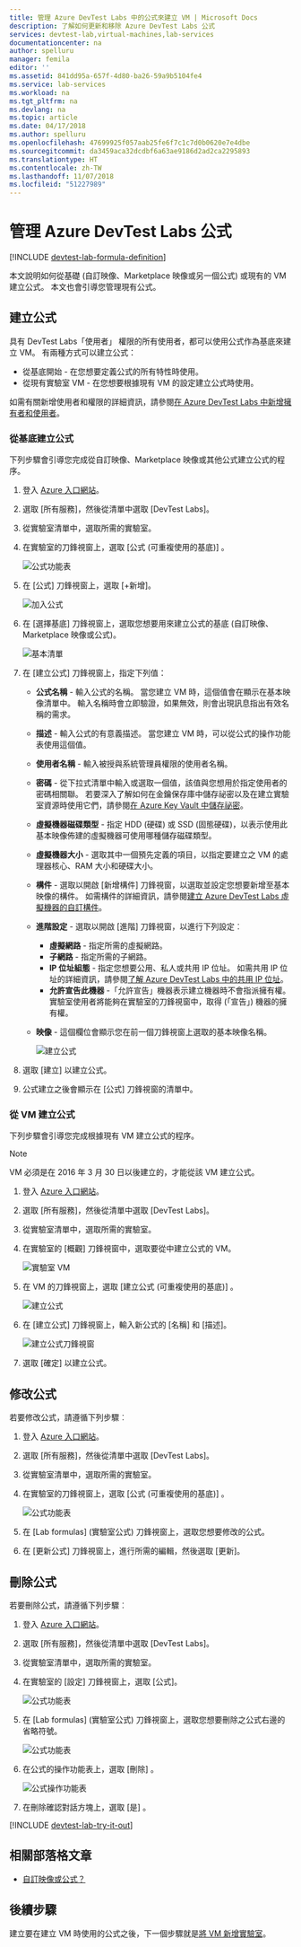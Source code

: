 ```yaml
---
title: 管理 Azure DevTest Labs 中的公式來建立 VM | Microsoft Docs
description: 了解如何更新和移除 Azure DevTest Labs 公式
services: devtest-lab,virtual-machines,lab-services
documentationcenter: na
author: spelluru
manager: femila
editor: ''
ms.assetid: 841dd95a-657f-4d80-ba26-59a9b5104fe4
ms.service: lab-services
ms.workload: na
ms.tgt_pltfrm: na
ms.devlang: na
ms.topic: article
ms.date: 04/17/2018
ms.author: spelluru
ms.openlocfilehash: 47699925f057aab25fe6f7c1c7d0b0620e7e4dbe
ms.sourcegitcommit: da3459aca32dcdbf6a63ae9186d2ad2ca2295893
ms.translationtype: HT
ms.contentlocale: zh-TW
ms.lasthandoff: 11/07/2018
ms.locfileid: "51227989"
---
```

# <a name="manage-azure-devtest-labs-formulas"></a>管理 Azure DevTest Labs 公式

[!INCLUDE [devtest-lab-formula-definition](../../includes/devtest-lab-formula-definition.md)]

本文說明如何從基礎 (自訂映像、Marketplace 映像或另一個公式) 或現有的 VM 建立公式。 本文也會引導您管理現有公式。

## <a name="create-a-formula"></a>建立公式
具有 DevTest Labs「使用者」  權限的所有使用者，都可以使用公式作為基底來建立 VM。 有兩種方式可以建立公式： 

* 從基底開始 - 在您想要定義公式的所有特性時使用。
* 從現有實驗室 VM - 在您想要根據現有 VM 的設定建立公式時使用。

如需有關新增使用者和權限的詳細資訊，請參閱[在 Azure DevTest Labs 中新增擁有者和使用者](./devtest-lab-add-devtest-user.md)。

### <a name="create-a-formula-from-a-base"></a>從基底建立公式
下列步驟會引導您完成從自訂映像、Marketplace 映像或其他公式建立公式的程序。

1. 登入 [Azure 入口網站](https://go.microsoft.com/fwlink/p/?LinkID=525040)。

2. 選取 [所有服務]，然後從清單中選取 [DevTest Labs]。

3. 從實驗室清單中，選取所需的實驗室。  

4. 在實驗室的刀鋒視窗上，選取 [公式 (可重複使用的基底)] 。
   
    ![公式功能表](./media/devtest-lab-create-formulas/lab-settings-formulas.png)

5. 在 [公式] 刀鋒視窗上，選取 [+新增]。
   
    ![加入公式](./media/devtest-lab-create-formulas/add-formula.png)

6. 在 [選擇基底]  刀鋒視窗上，選取您想要用來建立公式的基底 (自訂映像、Marketplace 映像或公式)。
   
    ![基本清單](./media/devtest-lab-create-formulas/base-list.png)

7. 在 [建立公式]  刀鋒視窗上，指定下列值：
   
    * **公式名稱** - 輸入公式的名稱。 當您建立 VM 時，這個值會在顯示在基本映像清單中。 輸入名稱時會立即驗證，如果無效，則會出現訊息指出有效名稱的需求。
    * **描述** - 輸入公式的有意義描述。 當您建立 VM 時，可以從公式的操作功能表使用這個值。
    * **使用者名稱** - 輸入被授與系統管理員權限的使用者名稱。
    * **密碼** - 從下拉式清單中輸入或選取一個值，該值與您想用於指定使用者的密碼相關聯。 若要深入了解如何在金鑰保存庫中儲存祕密以及在建立實驗室資源時使用它們，請參閱[在 Azure Key Vault 中儲存祕密](devtest-lab-store-secrets-in-key-vault.md)。
    * **虛擬機器磁碟類型** - 指定 HDD (硬碟) 或 SSD (固態硬碟)，以表示使用此基本映像佈建的虛擬機器可使用哪種儲存磁碟類型。
    * **虛擬機器大小** - 選取其中一個預先定義的項目，以指定要建立之 VM 的處理器核心、RAM 大小和硬碟大小。 
    * **構件** - 選取以開啟 [新增構件] 刀鋒視窗，以選取並設定您想要新增至基本映像的構件。 如需構件的詳細資訊，請參閱[建立 Azure DevTest Labs 虛擬機器的自訂構件](devtest-lab-artifact-author.md)。
    * **進階設定** - 選取以開啟 [進階] 刀鋒視窗，以進行下列設定︰
        * **虛擬網路** - 指定所需的虛擬網路。
        * **子網路** - 指定所需的子網路。    
        * **IP 位址組態** - 指定您想要公用、私人或共用 IP 位址。 如需共用 IP 位址的詳細資訊，請參閱[了解 Azure DevTest Labs 中的共用 IP 位址](./devtest-lab-shared-ip.md)。
        * **允許宣告此機器** -「允許宣告」機器表示建立機器時不會指派擁有權。 實驗室使用者將能夠在實驗室的刀鋒視窗中，取得 (「宣告」) 機器的擁有權。     
    * **映像** - 這個欄位會顯示您在前一個刀鋒視窗上選取的基本映像名稱。 
     
       ![建立公式](./media/devtest-lab-create-formulas/create-formula.png)

8. 選取 [建立]  以建立公式。

9. 公式建立之後會顯示在 [公式] 刀鋒視窗的清單中。

### <a name="create-a-formula-from-a-vm"></a>從 VM 建立公式
下列步驟會引導您完成根據現有 VM 建立公式的程序。 

> [!NOTE]
> VM 必須是在 2016 年 3 月 30 日以後建立的，才能從該 VM 建立公式。 
> 
> 

1. 登入 [Azure 入口網站](https://go.microsoft.com/fwlink/p/?LinkID=525040)。
2. 選取 [所有服務]，然後從清單中選取 [DevTest Labs]。
3. 從實驗室清單中，選取所需的實驗室。  
4. 在實驗室的 [概觀]  刀鋒視窗中，選取要從中建立公式的 VM。
   
    ![實驗室 VM](./media/devtest-lab-create-formulas/my-vms.png)
5. 在 VM 的刀鋒視窗上，選取 [建立公式 (可重複使用的基底)] 。
   
    ![建立公式](./media/devtest-lab-create-formulas/create-formula-menu.png)
6. 在 [建立公式] 刀鋒視窗上，輸入新公式的 [名稱] 和 [描述]。
   
    ![建立公式刀鋒視窗](./media/devtest-lab-create-formulas/create-formula-blade.png)
7. 選取 [確定]  以建立公式。

## <a name="modify-a-formula"></a>修改公式
若要修改公式，請遵循下列步驟︰

1. 登入 [Azure 入口網站](https://go.microsoft.com/fwlink/p/?LinkID=525040)。
2. 選取 [所有服務]，然後從清單中選取 [DevTest Labs]。
3. 從實驗室清單中，選取所需的實驗室。  
4. 在實驗室的刀鋒視窗上，選取 [公式 (可重複使用的基底)] 。
   
    ![公式功能表](./media/devtest-lab-manage-formulas/lab-settings-formulas.png)
5. 在 [Lab formulas] \(實驗室公式)  刀鋒視窗上，選取您想要修改的公式。
6. 在 [更新公式] 刀鋒視窗上，進行所需的編輯，然後選取 [更新]。

## <a name="delete-a-formula"></a>刪除公式
若要刪除公式，請遵循下列步驟︰

1. 登入 [Azure 入口網站](https://go.microsoft.com/fwlink/p/?LinkID=525040)。
2. 選取 [所有服務]，然後從清單中選取 [DevTest Labs]。
3. 從實驗室清單中，選取所需的實驗室。  
4. 在實驗室的 [設定] 刀鋒視窗上，選取 [公式]。
   
    ![公式功能表](./media/devtest-lab-manage-formulas/lab-settings-formulas.png)
5. 在 [Lab formulas] \(實驗室公式)  刀鋒視窗上，選取您想要刪除之公式右邊的省略符號。
   
    ![公式功能表](./media/devtest-lab-manage-formulas/lab-formulas-blade.png)
6. 在公式的操作功能表上，選取 [刪除] 。
   
    ![公式操作功能表](./media/devtest-lab-manage-formulas/formula-delete-context-menu.png)
7. 在刪除確認對話方塊上，選取 [是]  。

[!INCLUDE [devtest-lab-try-it-out](../../includes/devtest-lab-try-it-out.md)]

## <a name="related-blog-posts"></a>相關部落格文章
* [自訂映像或公式？](https://blogs.msdn.microsoft.com/devtestlab/2016/04/06/custom-images-or-formulas/)

## <a name="next-steps"></a>後續步驟
建立要在建立 VM 時使用的公式之後，下一個步驟就是[將 VM 新增實驗室](devtest-lab-add-vm.md)。

